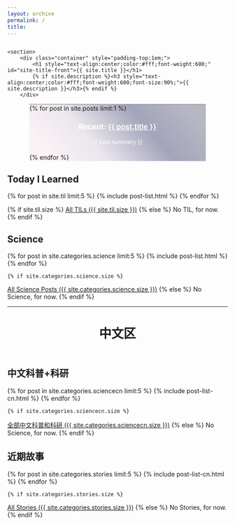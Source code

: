 ```yaml
---
layout: archive
permalink: /
title:
---
```



<div class="front-cover" style="background:url(./images/{{ site.cover_image }}) no-repeat fixed center;background-size:cover;overflow:hidden;">

    <section>
        <div class="container" style="padding-top:1em;">
            <h1 style="text-align:center;color:#fff;font-weight:600;" id="site-title-front">{{ site.title }}</h1>
            {% if site.description %}<h3 style="text-align:center;color:#fff;font-weight:600;font-size:90%;">{{ site.description }}</h3>{% endif %}
        </div>
<div class="featured" style="border-top:1px solid grey;margin:0 10% 0 10%;">
<div style="background-image:linear-gradient(-130deg, rgba(14,21,58,0.3) 10%, rgba(74,76,123,0.5) 35%, rgba(161,140,171,0.2) 65%, rgba(243,201,215,0.2) 90%);">
{% for post in site.posts limit:1 %}
<h3 style="text-align:center;font-size:120%;color:white;">Recent: <a href="{{ site.url }}{{ post.url }}" style="text-align:center;color:white;font-weight:600;">{{ post.title }}</a></h3>
<p style="text-align:center;color:#fff;font-size:90%;padding-bottom:0.5em;padding-left:2%;padding-right:2%;">{{ post.summary }}</p>
{% endfor %}
</div>
</div>
    </section>

</div>





## Today I Learned

<div class="tiles">
{% for post in site.til limit:5 %}
	{% include post-list.html %}
{% endfor %}
</div><!-- /.tiles -->



{% if site.til.size %}
<a href="./til/">All TILs ({{ site.til.size }})</a>
		{% else %}
No TIL, for now.
		{% endif %}




## Science

<div class="tiles">
{% for post in site.categories.science limit:5 %}
	{% include post-list.html %}
{% endfor %}
</div><!-- /.tiles -->

	{% if site.categories.science.size %}
<a href="./science/">All Science Posts ({{ site.categories.science.size }})</a>
		{% else %}
No Science, for now.
		{% endif %}


<hr class="paragraph">

<h1 style="text-align:center;margin-bottom:2em;">中文区</h1>

## 中文科普+科研

<div class="tiles">
{% for post in site.categories.sciencecn limit:5 %}
	{% include post-list-cn.html %}
{% endfor %}
</div><!-- /.tiles -->

	{% if site.categories.sciencecn.size %}
<a href="./science/">全部中文科普和科研 ({{ site.categories.sciencecn.size }})</a>
		{% else %}
No Science, for now.
		{% endif %}


## 近期故事

<div class="tiles">

{% for post in site.categories.stories limit:5 %}
	{% include post-list-cn.html %}
{% endfor %}

</div><!-- /.tiles -->



	{% if site.categories.stories.size %}
<a href="./stories/">All Stories ({{ site.categories.stories.size }})</a>
		{% else %}
No Stories, for now.
		{% endif %}
